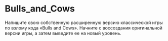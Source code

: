 # Bulls_and_Cows
Напишите свою собственную расширенную версию классической игры по взлому кода «Bulls and Cows». Начните с воссоздания оригинальной версии игры, а затем выведите ее на новый уровень.
